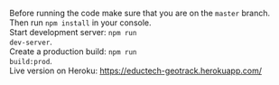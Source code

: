 Before running the code make sure that you are on the <code>master</code> branch.<br />
Then run <code>npm install</code> in your console.<br />
Start development server: <code>npm run dev-server</code>.<br />
Create a production build: <code>npm run build:prod</code>.<br />
Live version on Heroku: https://eductech-geotrack.herokuapp.com/